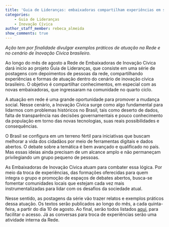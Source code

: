 ```yaml
---
title: 'Guia de Lideranças: embaixadoras compartilham experiências em série de textos e bate-papos'
categories:
    - Guia de Lideranças
    - Inovação Cívica
author_staff_member: rebeca_almeida
show_comments: true
---
```

*Ação tem por finalidade divulgar exemplos práticos de atuação na Rede e no cenário de Inovação Cívica brasileiro.*

Ao longo do mês de agosto a Rede de Embaixadoras de Inovação Cívica dará início ao projeto Guia de Lideranças, que consiste em uma série de postagens com depoimentos de pessoas da rede, compartilhando experiências e formas de atuação dentro do cenário de inovação cívica brasileiro. O objetivo é compartilhar conhecimentos, em especial com as novas embaixadoras, que ingressaram na comunidade no quarto ciclo. 

A atuação em rede é uma grande oportunidade para promover a mudança social. Nesse cenário, a Inovação Cívica surge como algo fundamental para lidarmos com problemas históricos no Brasil, tais como deserto de dados, falta de transparência nas decisões governamentais e pouco conhecimento da população em torno das novas tecnologias, suas reais possibilidades e consequências. 

O Brasil se configura em um terreno fértil para iniciativas que buscam melhorar a vida dos cidadãos por meio de ferramentas digitais e dados abertos. O debate sobre a temática é bem avançado e qualificado no país. Mas essas ideias ainda precisam de um alcance amplo e não permaneçam privilegiando um grupo pequeno de pessoas.

As Embaixadoras de Inovação Cívica atuam para combater essa lógica. Por meio da troca de experiências, das formações oferecidas para quem integra o grupo e promoção de espaços de debates abertos, busca-se fomentar comunidades locais que estejam cada vez mais instrumentalizadas para lidar com os desafios da sociedade atual.

Nesse sentido, as postagens da série vão trazer relatos e exemplos práticos dessa atuação. Os textos serão publicados ao longo do mês, a cada quinta-feira, a partir do dia 10 de agosto. Ao final, serão todos listados [aqui](https://embaixadoras.ok.org.br/category/guia-de-lideran%C3%A7as/), para facilitar o acesso. Já as conversas para troca de experiências serão uma atividade interna da Rede.
